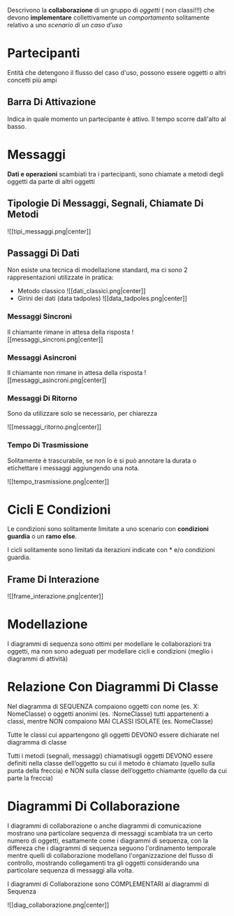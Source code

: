 Descrivono la __collaborazione__ di un gruppo di _oggetti_ ( non classi!!!) che devono __implementare__ collettivamente un _comportamento_ solitamente relativo a uno _scenario di un caso d’uso_

# Partecipanti

Entità che detengono il flusso del caso d'uso, possono essere oggetti o altri concetti più ampi

## Barra Di Attivazione

Indica in quale momento un partecipante è attivo. Il tempo scorre dall'alto al basso.

# Messaggi

__Dati e operazioni__ scambiati tra i partecipanti, sono chiamate a metodi degli oggetti da parte di altri oggetti

## Tipologie Di Messaggi, Segnali, Chiamate Di Metodi

![[tipi_messaggi.png|center]]

## Passaggi Di Dati

Non esiste una tecnica di modellazione standard, ma ci sono 2 rappresentazioni utilizzate in pratica:

- Metodo classico ![[dati_classici.png|center]]
- Girini dei dati (data tadpoles) ![[data_tadpoles.png|center]]

### Messaggi Sincroni

Il chiamante rimane in attesa della risposta ![[messaggi_sincroni.png|center]]

### Messaggi Asincroni

Il chiamante non rimane in attesa della risposta ![[messaggi_asincroni.png|center]]

### Messaggi Di Ritorno

Sono da utilizzare solo se necessario, per chiarezza

![[messaggi_ritorno.png|center]]

### Tempo Di Trasmissione

Solitamente è trascurabile, se non lo è si può annotare la durata o etichettare i messaggi aggiungendo una nota.

![[tempo_trasmissione.png|center]]

# Cicli E Condizioni

Le condizioni sono solitamente limitate a uno scenario con __condizioni guardia__ o un __ramo else__.

I cicli solitamente sono limitati da iterazioni indicate con * e/o condizioni guardia.

## Frame Di Interazione

![[frame_interazione.png|center]]

# Modellazione

I diagrammi di sequenza sono ottimi per modellare le collaborazioni tra oggetti, ma non sono adeguati per modellare cicli e condizioni (meglio i diagrammi di attività)

# Relazione Con Diagrammi Di Classe

Nel diagramma di SEQUENZA compaiono oggetti con nome (es. X: NomeClasse) o oggetti anonimi (es. :NomeClasse) tutti appartenenti a classi, mentre NON compaiono MAI CLASSI ISOLATE (es. NomeClasse)

Tutte le classi cui appartengono gli oggetti DEVONO essere dichiarate nel diagramma di classe

Tutti i metodi (segnali, messaggi) chiamatisugli oggetti DEVONO essere definiti nella classe dell’oggetto su cui il metodo è chiamato (quello sulla punta della freccia) e NON sulla classe dell’oggetto chiamante (quello da cui parte la freccia)

# Diagrammi Di Collaborazione

I diagrammi di collaborazione o anche diagrammi di comunicazione mostrano una particolare sequenza di messaggi scambiata tra un certo numero di oggetti, esattamente come i diagrammi di sequenza, con la differeza che i diagrammi di sequenza seguono l'ordinamento temporale mentre quelli di collaborazione modellano l'organizzazione del flusso di controllo, mostrando collegamenti tra gli oggetti considerando una particolare sequenza di messaggi alla volta.

I diagrammi di Collaborazione sono COMPLEMENTARI ai diagrammi di Sequenza

![[diag_collaborazione.png|center]]